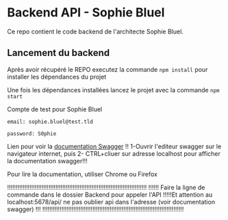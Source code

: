 # Backend API - Sophie Bluel

Ce repo contient le code backend de l'architecte Sophie Bluel. 

## Lancement du backend

Après avoir récupéré le REPO executez la commande `npm install` pour installer les dépendances du projet

Une fois les dépendances installées lancez le projet avec la commande `npm start`

Compte de test pour Sophie Bluel

```
email: sophie.bluel@test.tld

password: S0phie 
```
Lien pour voir la
[documentation Swagger](http://localhost:5678/api-docs/) !! 1-Ouvrir l'editeur swagger sur le navigateur internet, puis 2- CTRL+cliuer sur adresse localhost pour afficher la documentation swagger!!!

Pour lire la documentation, utiliser Chrome ou Firefox




!!!!!!!!!!!!!!!!!!!!!!!!!!!!!!!!!!!!!!!!!!!!!!!!!!!!!!!!!!!!!!!!!!!!!!!!!!!!!!!!!
!!!!!! Faire la ligne de commande dans le dossier Backend pour appeler l'API
!!!!!Et attention au localhost:5678/api/ ne pas oublier api dans l'adresse (voir documentation swagger) !!!
!!!!!!!!!!!!!!!!!!!!!!!!!!!!!!!!!!!!!!!!!!!!!!!!!!!!!!!!!!!!!!!!!!!!!!!!!!!!!!!!!!